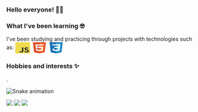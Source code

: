 ### Hello everyone! 👋🏽
  
 
### What I've been learning 🤓
 
I've been studying and practicing through projects with technologies such as: <img align="center" alt="Tha-CSS" height="30" width="40" src="https://raw.githubusercontent.com/devicons/devicon/master/icons/javascript/javascript-original.svg"> <img align="center" alt="Tha-CSS" height="30" width="40" src="https://raw.githubusercontent.com/devicons/devicon/master/icons/html5/html5-original.svg"> <img align="center" alt="Tha-CSS" height="30" width="40" src="https://raw.githubusercontent.com/devicons/devicon/master/icons/css3/css3-original.svg">

 

### Hobbies and interests ✨

.

  
![Snake animation](https://github.com/nayyadev/nayyadev/blob/output/github-contribution-grid-snake.svg)

<a href="https://www.linkedin.com/in/nayara-aguilar-dev/" target="_blank"><img src="https://img.shields.io/badge/-LinkedIn-%230077B5?style=for-the-badge&logo=linkedin&logoColor=white" target="_blank"></a> </a> <a href="" target="_blank"><img src="https://img.shields.io/badge/-Instagram-ff69b4?style=for-the-badge&logo=Instagram&logoColor=white" target="_blank"></a>  <a href="" target="_blank"><img src="https://img.shields.io/badge/-Gmail-lightgray?style=for-the-badge&logo=Gmail&logoColor=white" target="_blank"></a> 
